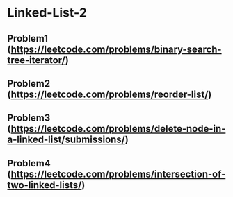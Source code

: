 # Linked-List-2

## Problem1 (https://leetcode.com/problems/binary-search-tree-iterator/)

## Problem2 (https://leetcode.com/problems/reorder-list/)

## Problem3 (https://leetcode.com/problems/delete-node-in-a-linked-list/submissions/)

## Problem4  (https://leetcode.com/problems/intersection-of-two-linked-lists/)
